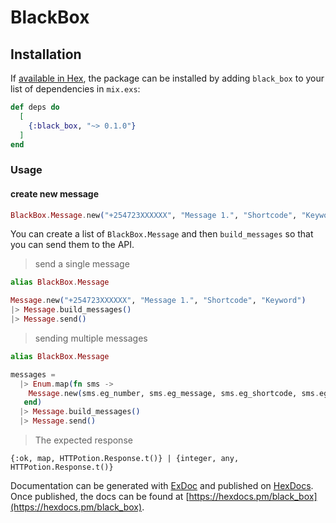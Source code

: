 # BlackBox

## Installation

If [available in Hex](https://hex.pm/docs/publish), the package can be installed
by adding `black_box` to your list of dependencies in `mix.exs`:

```elixir
def deps do
  [
    {:black_box, "~> 0.1.0"}
  ]
end
```

### Usage

#### create new message
```elixir
BlackBox.Message.new("+254723XXXXXX", "Message 1.", "Shortcode", "Keyword")
```
You can create a list of `BlackBox.Message` and then `build_messages` so that you can send them to the API.
>send a single message

```elixir
alias BlackBox.Message

Message.new("+254723XXXXXX", "Message 1.", "Shortcode", "Keyword")
|> Message.build_messages()
|> Message.send()
```

>sending multiple messages

```elixir
alias BlackBox.Message

messages =
  |> Enum.map(fn sms ->
    Message.new(sms.eg_number, sms.eg_message, sms.eg_shortcode, sms.eg_keywor)
   end)
  |> Message.build_messages()
  |> Message.send()
```

>The expected response
```
{:ok, map, HTTPotion.Response.t()} | {integer, any, HTTPotion.Response.t()}
```



Documentation can be generated with [ExDoc](https://github.com/elixir-lang/ex_doc)
and published on [HexDocs](https://hexdocs.pm). Once published, the docs can
be found at [https://hexdocs.pm/black_box](https://hexdocs.pm/black_box).
